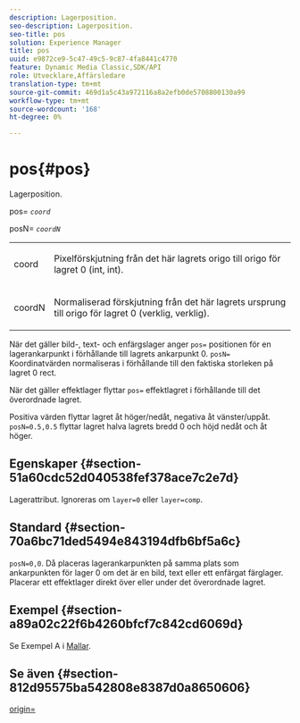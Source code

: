 ```yaml
---
description: Lagerposition.
seo-description: Lagerposition.
seo-title: pos
solution: Experience Manager
title: pos
uuid: e9872ce9-5c47-49c5-9c87-4fa8441c4770
feature: Dynamic Media Classic,SDK/API
role: Utvecklare,Affärsledare
translation-type: tm+mt
source-git-commit: 469d1a5c43a972116a8a2efb0de5708800130a99
workflow-type: tm+mt
source-wordcount: '168'
ht-degree: 0%

---
```



# pos{#pos}

Lagerposition.

pos= *`coord`*

posN= *`coordN`*

<table id="simpletable_754F76EE00BF4129B07502647FF172B7"> 
 <tr class="strow"> 
  <td class="stentry"> <p><span class="varname"> coord</span> </p> </td> 
  <td class="stentry"> <p>Pixelförskjutning från det här lagrets origo till origo för lagret 0 (int, int). </p></td> 
 </tr> 
 <tr class="strow"> 
  <td class="stentry"> <p><span class="varname"> coordN</span> </p></td> 
  <td class="stentry"> <p>Normaliserad förskjutning från det här lagrets ursprung till origo för lagret 0 (verklig, verklig). </p></td> 
 </tr> 
</table>

När det gäller bild-, text- och enfärgslager anger `pos=` positionen för en lagerankarpunkt i förhållande till lagrets ankarpunkt 0. `posN=` Koordinatvärden normaliseras i förhållande till den faktiska storleken på lagret 0 rect.

När det gäller effektlager flyttar `pos=` effektlagret i förhållande till det överordnade lagret.

Positiva värden flyttar lagret åt höger/nedåt, negativa åt vänster/uppåt. `posN=0.5,0.5` flyttar lagret halva lagrets bredd 0 och höjd nedåt och åt höger.

## Egenskaper {#section-51a60cdc52d040538fef378ace7c2e7d}

Lagerattribut. Ignoreras om `layer=0` eller `layer=comp`.

## Standard {#section-70a6bc71ded5494e843194dfb6bf5a6c}

`posN=0,0`. Då placeras lagerankarpunkten på samma plats som ankarpunkten för lager 0 om det är en bild, text eller ett enfärgat färglager. Placerar ett effektlager direkt över eller under det överordnade lagret.

## Exempel {#section-a89a02c22f6b4260bfcf7c842cd6069d}

Se Exempel A i [Mallar](../../../../../is-api/http-ref/image-serving-api-ref/c-http-protocol-reference/c-templates/c-templates.md#concept-3cd2d2adae0e41b2979b9640244d4d3e).

## Se även {#section-812d95575ba542808e8387d0a8650606}

[origin=](../../../../../is-api/http-ref/image-serving-api-ref/c-http-protocol-reference/c-command-reference/r-origin.md#reference-e11c7ac06e2240cc884c3fec98f05138)
